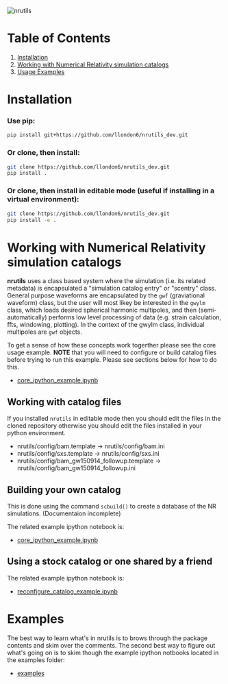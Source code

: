 ![nrutils](https://github.com/llondon6/nrutils_dev/blob/master/media/nrutils_banner.png?raw=true)

# Table of Contents
1. [Installation](#installation)
2. [Working with Numerical Relativity simulation catalogs](#working-with-numerical-relativity-simulation-catalogs)
3. [Usage Examples](#examples)

# Installation
### Use pip:
```bash
pip install git+https://github.com/llondon6/nrutils_dev.git
```
### Or clone, then install:
```bash
git clone https://github.com/llondon6/nrutils_dev.git
pip install .
```
### Or clone, then install in editable mode (useful if installing in a virtual environment):
```bash
git clone https://github.com/llondon6/nrutils_dev.git
pip install -e .
```

# Working with Numerical Relativity simulation catalogs

**nrutils** uses a class based system where the simulation (i.e. its related metadata) is encapsulated a "simulation catalog entry" or "scentry" class. General purpose waveforms are encapsulated by the `gwf` (graviational waveform) class, but the user will most likey be interested in the `gwylm` class, which loads desired spherical harmonic multipoles, and then (semi-automatically) performs low level processing of data (e.g. strain calculation, ffts, windowing, plotting). In the context of the gwylm class, individual multipoles are `gwf` objects.

To get a sense of how these concepts work togerther please see the core usage example. **NOTE** that you will need to configure or build catalog files before trying to run this example. Please see sections below for how to do this.
* [core_ipython_example.ipynb](https://github.com/llondon6/nrutils_dev/blob/master/examples/core_ipython_example.ipynb)

## Working with catalog files
If you installed `nrutils` in editable mode then you should edit the files in the cloned
repository otherwise you should edit the files installed in your python environment.

* nrutils/config/bam.template -> nrutils/config/bam.ini
* nrutils/config/sxs.template -> nrutils/config/sxs.ini
* nrutils/config/bam_gw150914_followup.template -> nrutils/config/bam_gw150914_followup.ini

## Building your own catalog

This is done using the command ```scbuild()``` to create a database of the NR simulations. (Documentaion incomplete) 

The related example ipython notebook is:
* [core_ipython_example.ipynb](https://github.com/llondon6/nrutils_dev/blob/master/examples/core_ipython_example.ipynb)

## Using a stock catalog or one shared by a friend
The related example ipython notebook is:
* [reconfigure_catalog_example.ipynb](https://github.com/llondon6/nrutils_dev/blob/master/examples/reconfigure_catalog_example.ipynb)

# Examples

The best way to learn what's in nrutils is to brows through the package contents and skim over the comments. The second best way to figure out what's going on is to skim though the example ipython notbooks located in the examples folder:
* [examples](https://github.com/llondon6/nrutils_dev/blob/master/examples)

